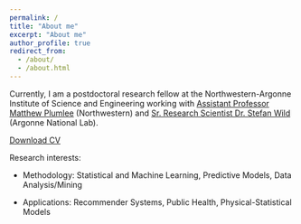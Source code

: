```yaml
---
permalink: /
title: "About me"
excerpt: "About me"
author_profile: true
redirect_from:
  - /about/
  - /about.html
---
```


Currently, I am a postdoctoral research fellow at the Northwestern-Argonne Institute of Science and Engineering working with [Assistant Professor Matthew Plumlee](https://www.mccormick.northwestern.edu/research-faculty/directory/profiles/plumlee-matthew.html) (Northwestern) and [Sr. Research Scientist Dr. Stefan Wild](https://wildsm.github.io) (Argonne National Lab).

[Download CV]({{https://ozgesurer.github.io}}/files/OS_CV.pdf)

Research interests:

* Methodology: Statistical and Machine Learning, Predictive Models, Data Analysis/Mining

* Applications: Recommender Systems, Public Health, Physical-Statistical Models
